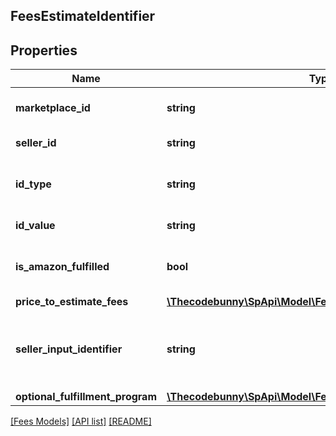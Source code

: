 ## FeesEstimateIdentifier

## Properties

Name | Type | Description | Notes
------------ | ------------- | ------------- | -------------
**marketplace_id** | **string** | A marketplace identifier. | [optional]
**seller_id** | **string** | The seller identifier. | [optional]
**id_type** | **string** | The type of item identifier specified. | [optional]
**id_value** | **string** | The item identifier. | [optional]
**is_amazon_fulfilled** | **bool** | When true, the offer is fulfilled by Amazon. | [optional]
**price_to_estimate_fees** | [**\Thecodebunny\SpApi\Model\Fees\PriceToEstimateFees**](PriceToEstimateFees.md) |  | [optional]
**seller_input_identifier** | **string** | A unique identifier provided by the caller to track this request. | [optional]
**optional_fulfillment_program** | [**\Thecodebunny\SpApi\Model\Fees\OptionalFulfillmentProgram**](OptionalFulfillmentProgram.md) |  | [optional]

[[Fees Models]](../) [[API list]](../../Api) [[README]](../../../README.md)
